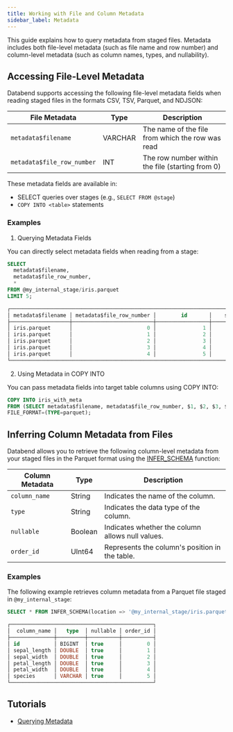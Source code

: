 ```yaml
---
title: Working with File and Column Metadata
sidebar_label: Metadata
---
```


This guide explains how to query metadata from staged files. Metadata includes both file-level metadata (such as file name and row number) and column-level metadata (such as column names, types, and nullability).

## Accessing File-Level Metadata

Databend supports accessing the following file-level metadata fields when reading staged files in the formats CSV, TSV, Parquet, and NDJSON:

| File Metadata              | Type    | Description                                      |
|----------------------------|---------|--------------------------------------------------|
| `metadata$filename`        | VARCHAR | The name of the file from which the row was read |
| `metadata$file_row_number` | INT     | The row number within the file (starting from 0) |

These metadata fields are available in:

- SELECT queries over stages (e.g., `SELECT FROM @stage`)
- `COPY INTO <table>` statements

### Examples

1. Querying Metadata Fields

You can directly select metadata fields when reading from a stage:

```sql
SELECT
  metadata$filename,
  metadata$file_row_number,
  *
FROM @my_internal_stage/iris.parquet
LIMIT 5;
```

```sql
┌──────────────────────────────────────────────────────────────────────────────────────────────────────────────────────────────────────────────────────────────────────────────────────────────────────────────────┐
│ metadata$filename │ metadata$file_row_number │        id       │    sepal_length   │    sepal_width    │    petal_length   │    petal_width    │      species     │ metadata$filename │ metadata$file_row_number │
├───────────────────┼──────────────────────────┼─────────────────┼───────────────────┼───────────────────┼───────────────────┼───────────────────┼──────────────────┼───────────────────┼──────────────────────────┤
│ iris.parquet      │                        0 │               1 │               5.1 │               3.5 │               1.4 │               0.2 │ setosa           │ iris.parquet      │                        0 │
│ iris.parquet      │                        1 │               2 │               4.9 │                 3 │               1.4 │               0.2 │ setosa           │ iris.parquet      │                        1 │
│ iris.parquet      │                        2 │               3 │               4.7 │               3.2 │               1.3 │               0.2 │ setosa           │ iris.parquet      │                        2 │
│ iris.parquet      │                        3 │               4 │               4.6 │               3.1 │               1.5 │               0.2 │ setosa           │ iris.parquet      │                        3 │
│ iris.parquet      │                        4 │               5 │                 5 │               3.6 │               1.4 │               0.2 │ setosa           │ iris.parquet      │                        4 │
└──────────────────────────────────────────────────────────────────────────────────────────────────────────────────────────────────────────────────────────────────────────────────────────────────────────────────┘
```

2. Using Metadata in COPY INTO

You can pass metadata fields into target table columns using COPY INTO:

```sql
COPY INTO iris_with_meta 
FROM (SELECT metadata$filename, metadata$file_row_number, $1, $2, $3, $4, $5 FROM @my_internal_stage/iris.parquet) 
FILE_FORMAT=(TYPE=parquet); 
```

## Inferring Column Metadata from Files

Databend allows you to retrieve the following column-level metadata from your staged files in the Parquet format using the [INFER_SCHEMA](/sql/sql-functions/table-functions/infer-schema) function:

| Column Metadata | Type    | Description                                      |
|-----------------|---------|--------------------------------------------------|
| `column_name`   | String  | Indicates the name of the column.                |
| `type`          | String  | Indicates the data type of the column.           |
| `nullable`      | Boolean | Indicates whether the column allows null values. |
| `order_id`      | UInt64  | Represents the column's position in the table.   |

### Examples

The following example retrieves column metadata from a Parquet file staged in `@my_internal_stage`:

```sql
SELECT * FROM INFER_SCHEMA(location => '@my_internal_stage/iris.parquet');
```

```sql
┌──────────────────────────────────────────────┐
│  column_name │   type  │ nullable │ order_id │
├──────────────┼─────────┼──────────┼──────────┤
│ id           │ BIGINT  │ true     │        0 │
│ sepal_length │ DOUBLE  │ true     │        1 │
│ sepal_width  │ DOUBLE  │ true     │        2 │
│ petal_length │ DOUBLE  │ true     │        3 │
│ petal_width  │ DOUBLE  │ true     │        4 │
│ species      │ VARCHAR │ true     │        5 │
└──────────────────────────────────────────────┘
```

## Tutorials

- [Querying Metadata](/tutorials/load/query-metadata)